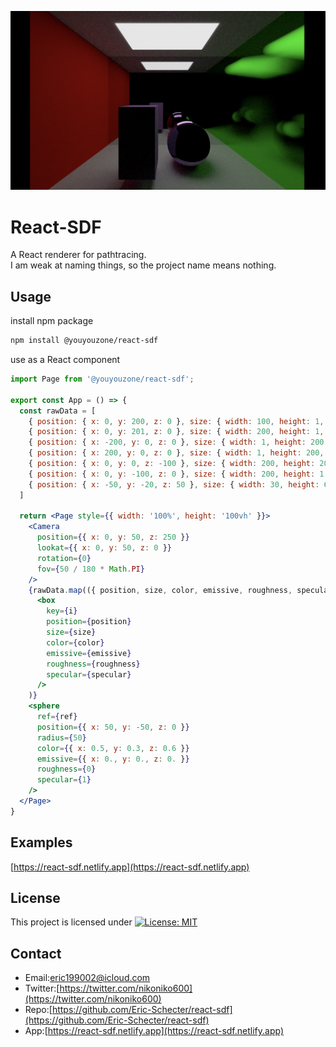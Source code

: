 <p align="center">
  <img src="./screenshot/profile.jpg" alt=''>
</p>

# React-SDF
A React renderer for pathtracing.  
I am weak at naming things, so the project name means nothing.  

## Usage

install npm package

```bash
npm install @youyouzone/react-sdf
```

use as a React component

```jsx
import Page from '@youyouzone/react-sdf';

export const App = () => {
  const rawData = [
    { position: { x: 0, y: 200, z: 0 }, size: { width: 100, height: 1, depth: 50 }, color: { x: 0.7, y: 0.7, z: 0.7 }, emissive: { x: 1, y: 1, z: 1 }, roughness: 0, specular: 0 },
    { position: { x: 0, y: 201, z: 0 }, size: { width: 200, height: 1, depth: 100 }, color: { x: 0.7, y: 0.7, z: 0.7 }, emissive: { x: 0, y: 0, z: 0 }, roughness: 0, specular: 0 },
    { position: { x: -200, y: 0, z: 0 }, size: { width: 1, height: 200, depth: 100 }, color: { x: 1, y: 0., z: 0. }, emissive: { x: 0, y: 0, z: 0 }, roughness: 1, specular: 1 },
    { position: { x: 200, y: 0, z: 0 }, size: { width: 1, height: 200, depth: 100 }, color: { x: 0., y: 1, z: 0. }, emissive: { x: 0, y: 0, z: 0 }, roughness: 0.1, specular: 1 },
    { position: { x: 0, y: 0, z: -100 }, size: { width: 200, height: 200, depth: 1 }, color: { x: 0.7, y: 0.7, z: 0.7 }, emissive: { x: 0, y: 0, z: 0 }, roughness: 0, specular: 1 },
    { position: { x: 0, y: -100, z: 0 }, size: { width: 200, height: 1, depth: 100 }, color: { x: 0.7, y: 0.7, z: 0.7 }, emissive: { x: 0, y: 0, z: 0 }, roughness: 0, specular: 0 },
    { position: { x: -50, y: -20, z: 50 }, size: { width: 30, height: 60, depth: 30 }, color: { x: 0.5, y: 0.3, z: 0.6 }, emissive: { x: 0, y: 0, z: 0 }, roughness: 0, specular: 0 },
  ]

  return <Page style={{ width: '100%', height: '100vh' }}>
    <Camera
      position={{ x: 0, y: 50, z: 250 }}
      lookat={{ x: 0, y: 50, z: 0 }}
      rotation={0}
      fov={50 / 180 * Math.PI}
    />
    {rawData.map(({ position, size, color, emissive, roughness, specular }, i) =>
      <box
        key={i}
        position={position}
        size={size}
        color={color}
        emissive={emissive}
        roughness={roughness}
        specular={specular}
      />
    )}
    <sphere
      ref={ref}
      position={{ x: 50, y: -50, z: 0 }}
      radius={50}
      color={{ x: 0.5, y: 0.3, z: 0.6 }}
      emissive={{ x: 0., y: 0., z: 0. }}
      roughness={0}
      specular={1}
    />
  </Page>
}
```

## Examples
[https://react-sdf.netlify.app](https://react-sdf.netlify.app) 

## License
This project is licensed under [![License: MIT](https://img.shields.io/badge/License-MIT-yellow.svg)](https://opensource.org/licenses/MIT)

## Contact
* Email:[eric199002@icloud.com](eric199002@icloud.com)
* Twitter:[https://twitter.com/nikoniko600](https://twitter.com/nikoniko600)
* Repo:[https://github.com/Eric-Schecter/react-sdf](https://github.com/Eric-Schecter/react-sdf)
* App:[https://react-sdf.netlify.app](https://react-sdf.netlify.app) 